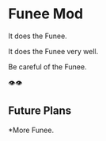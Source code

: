 # Funee Mod

It does the Funee.

It does the Funee very well.

Be careful of the Funee.

👁👁

## Future Plans

*More Funee.

